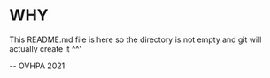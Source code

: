# WHY
This README.md file is here so the directory is not empty and git will actually create it ^^'

-- OVHPA 2021
